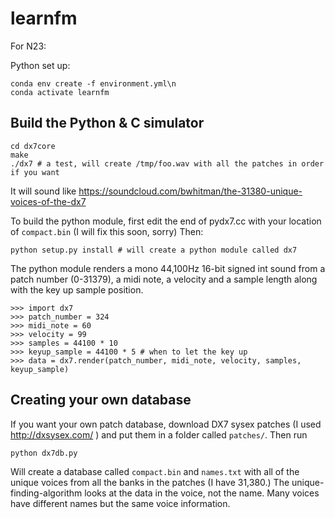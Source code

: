 # learnfm

For N23:

Python set up:

```
conda env create -f environment.yml\n
conda activate learnfm
```


## Build the Python & C simulator

```
cd dx7core
make
./dx7 # a test, will create /tmp/foo.wav with all the patches in order if you want
```

It will sound like https://soundcloud.com/bwhitman/the-31380-unique-voices-of-the-dx7


To build the python module, first edit the end of pydx7.cc with your location of `compact.bin` (I will fix this soon, sorry)
Then:

```
python setup.py install # will create a python module called dx7
```

The python module renders a mono 44,100Hz 16-bit signed int sound from a patch number (0-31379), a midi note, a velocity and a sample length along with the key up sample position.

```
>>> import dx7
>>> patch_number = 324 
>>> midi_note = 60
>>> velocity = 99
>>> samples = 44100 * 10 
>>> keyup_sample = 44100 * 5 # when to let the key up
>>> data = dx7.render(patch_number, midi_note, velocity, samples, keyup_sample)
```

## Creating your own database

If you want your own patch database, download DX7 sysex patches (I used http://dxsysex.com/ ) and put them in a folder called `patches/`. Then run 

```
python dx7db.py
```

Will create a database called `compact.bin` and `names.txt` with all of the unique voices from all the banks in the patches (I have 31,380.) 
The unique-finding-algorithm looks at the data in the voice, not the name. Many voices have different names but the same voice information.
